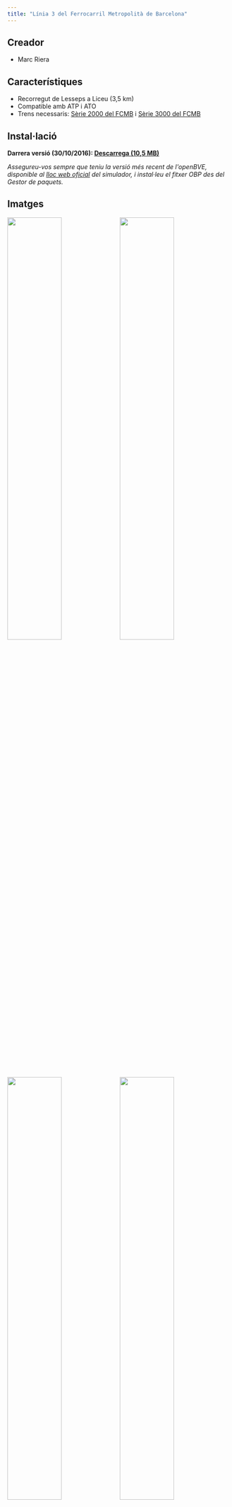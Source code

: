 ```yaml
---
title: "Línia 3 del Ferrocarril Metropolità de Barcelona"
---
```

## Creador

* Marc Riera

## Característiques

* Recorregut de Lesseps a Liceu (3,5 km)
* Compatible amb ATP i ATO
* Trens necessaris: <a href="/descarregues/trens/serie-2000">Sèrie 2000 del FCMB</a> i <a href="/descarregues/trens/serie-3000">Sèrie 3000 del FCMB</a>

## Instal·lació

**Darrera versió (30/10/2016): [Descarrega (10,5 MB)](https://github.com/MarcRiera/FCMB-L3/releases/download/v1.0/FCMB_L3_v1.0.obp)**

*Assegureu-vos sempre que teniu la versió més recent de l'openBVE, disponible al [lloc web oficial](http://www.openbve-project.net) del simulador, i instal·leu el fitxer OBP des del Gestor de paquets.*

## Imatges

<a href="/images/rutes/l3/1.png" target="_blank"><img style="float: left; width: 49.5%; margin-right: 0.5%; margin-bottom: 1em;" src="/images/rutes/l3/1.png" /></a><a href="/images/rutes/l3/2.png" target="_blank"><img style="float: right; width: 49.5%; margin-left: 0.5%; margin-bottom: 1em;" src="/images/rutes/l3/2.png" /></a>
<a href="/images/rutes/l3/3.png" target="_blank"><img style="float: left; width: 49.5%; margin-right: 0.5%; margin-bottom: 1em;" src="/images/rutes/l3/3.png" /></a><a href="/images/rutes/l3/4.png" target="_blank"><img style="float: right; width: 49.5%; margin-left: 0.5%; margin-bottom: 1em;" src="/images/rutes/l3/4.png" /></a>
